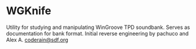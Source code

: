 # WGKnife

Utility for studying and manipulating WinGroove TPD soundbank. Serves as documentation for bank format.
Initial reverse engineering by pachuco and Alex A. <coderain@sdf.org>